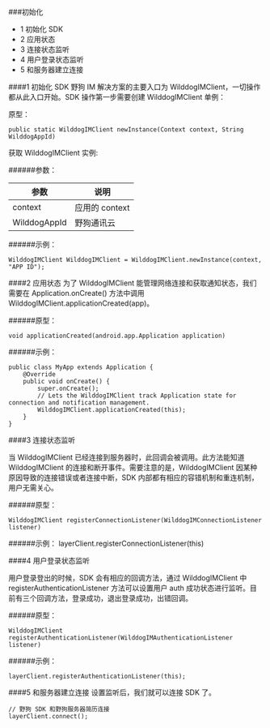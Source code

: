
###初始化
* 1 初始化 SDK
* 2 应用状态
* 3 连接状态监听
* 4 用户登录状态监听
* 5 和服务器建立连接

####1 初始化 SDK
野狗 IM 解决方案的主要入口为 WilddogIMClient，一切操作都从此入口开始。SDK 操作第一步需要创建 WilddogIMClient 单例：

原型：

	public static WilddogIMClient newInstance(Context context, String WilddogAppId)
  
获取 WilddogIMClient 实例:

######参数：

参数 | 说明
-----|------
context | 应用的 context
WilddogAppId | 野狗通讯云 

######示例：

	WilddogIMClient WilddogIMClient = WilddogIMClient.newInstance(context, "APP ID");
	
####2 应用状态
为了 WilddogIMClient 能管理网络连接和获取通知状态，我们需要在 Application.onCreate() 方法中调用 WilddogIMClient.applicationCreated(app)。

######原型：

	void applicationCreated(android.app.Application application)
	
######示例：

```
public class MyApp extends Application {
    @Override
    public void onCreate() {
        super.onCreate();
        // Lets the WilddogIMClient track Application state for connection and notification management.
        WilddogIMClient.applicationCreated(this);
    }
}
```
####3 连接状态监听

当 WilddogIMClient 已经连接到服务器时，此回调会被调用。此方法能知道 WilddogIMClient 的连接和断开事件。需要注意的是，WilddogIMClient 因某种原因导致的连接错误或者连接中断，SDK 内部都有相应的容错机制和重连机制，用户无需关心。

######原型：

	WilddogIMClient registerConnectionListener(WilddogIMConnectionListener listener)
	
######示例：
	layerClient.registerConnectionListener(this)
	
####4 用户登录状态监听

用户登录登出的时候，SDK 会有相应的回调方法，通过 WilddogIMClient 中 registerAuthenticationListener 方法可以设置用户 auth 成功状态进行监听。目前有三个回调方法，登录成功，退出登录成功，出错回调。

######原型：

	WilddogIMClient registerAuthenticationListener(WilddogIMAuthenticationListener listener)
	
######示例：

	layerClient.registerAuthenticationListener(this);
	
####5 和服务器建立连接
设置监听后，我们就可以连接 SDK 了。

	// 野狗 SDK 和野狗服务器简历连接
	layerClient.connect();
